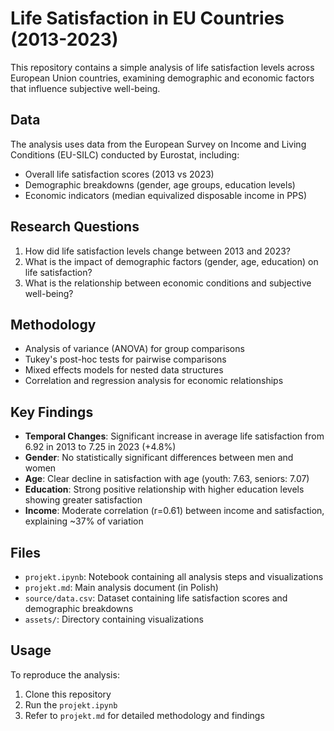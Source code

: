 # Life Satisfaction in EU Countries (2013-2023)

This repository contains a simple analysis of life satisfaction levels across European Union countries, examining demographic and economic factors that influence subjective well-being.

## Data

The analysis uses data from the European Survey on Income and Living Conditions (EU-SILC) conducted by Eurostat, including:
- Overall life satisfaction scores (2013 vs 2023)
- Demographic breakdowns (gender, age groups, education levels)
- Economic indicators (median equivalized disposable income in PPS)

## Research Questions

1. How did life satisfaction levels change between 2013 and 2023?
2. What is the impact of demographic factors (gender, age, education) on life satisfaction?
3. What is the relationship between economic conditions and subjective well-being?

## Methodology

- Analysis of variance (ANOVA) for group comparisons
- Tukey's post-hoc tests for pairwise comparisons
- Mixed effects models for nested data structures
- Correlation and regression analysis for economic relationships

## Key Findings

- **Temporal Changes**: Significant increase in average life satisfaction from 6.92 in 2013 to 7.25 in 2023 (+4.8%)
- **Gender**: No statistically significant differences between men and women
- **Age**: Clear decline in satisfaction with age (youth: 7.63, seniors: 7.07)
- **Education**: Strong positive relationship with higher education levels showing greater satisfaction
- **Income**: Moderate correlation (r=0.61) between income and satisfaction, explaining ~37% of variation

## Files

- `projekt.ipynb`: Notebook containing all analysis steps and visualizations 
- `projekt.md`: Main analysis document (in Polish)
- `source/data.csv`: Dataset containing life satisfaction scores and demographic breakdowns
- `assets/`: Directory containing visualizations

## Usage

To reproduce the analysis:
1. Clone this repository
2. Run the `projekt.ipynb`
3. Refer to `projekt.md` for detailed methodology and findings